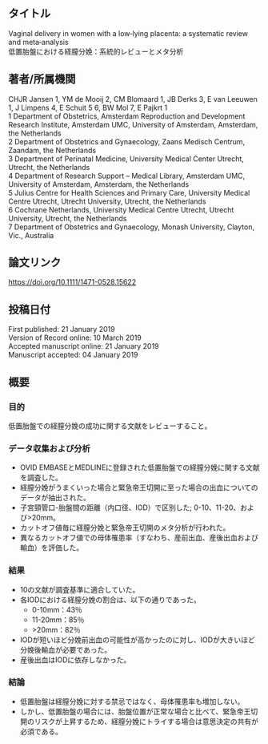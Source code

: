 ## タイトル
Vaginal delivery in women with a low‐lying placenta: a systematic review and meta‐analysis  
低置胎盤における経膣分娩：系統的レビューとメタ分析

## 著者/所属機関
CHJR Jansen 1, YM de Mooij 2, CM Blomaard 1, JB Derks 3, E van Leeuwen 1, J Limpens 4, E Schuit 5 6, BW Mol 7, E Pajkrt 1  
1 Department of Obstetrics, Amsterdam Reproduction and Development Research Institute, Amsterdam UMC, University of Amsterdam, Amsterdam, the Netherlands  
2 Department of Obstetrics and Gynaecology, Zaans Medisch Centrum, Zaandam, the Netherlands  
3 Department of Perinatal Medicine, University Medical Center Utrecht, Utrecht, the Netherlands  
4 Department of Research Support – Medical Library, Amsterdam UMC, University of Amsterdam, Amsterdam, the Netherlands  
5 Julius Centre for Health Sciences and Primary Care, University Medical Centre Utrecht, Utrecht University, Utrecht, the Netherlands  
6 Cochrane Netherlands, University Medical Centre Utrecht, Utrecht University, Utrecht, the Netherlands  
7 Department of Obstetrics and Gynaecology, Monash University, Clayton, Vic., Australia  

## 論文リンク
https://doi.org/10.1111/1471-0528.15622

## 投稿日付
First published: 21 January 2019  
Version of Record online: 10 March 2019  
Accepted manuscript online: 21 January 2019  
Manuscript accepted: 04 January 2019

## 概要
### 目的
低置胎盤での経膣分娩の成功に関する文献をレビューすること。

### データ収集および分析
* OVID EMBASEとMEDLINEに登録された低置胎盤での経膣分娩に関する文献を調査した。
* 経膣分娩がうまくいった場合と緊急帝王切開に至った場合の出血についてのデータが抽出された。
* 子宮頸管口-胎盤間の距離（内口径、IOD）で区別した; 0-10、11-20、および>20mm。 
* カットオフ値毎に経膣分娩と緊急帝王切開のメタ分析が行われた。
* 異なるカットオフ値での母体罹患率（すなわち、産前出血、産後出血および輸血）を評価した。

### 結果
* 10の文献が調査基準に適合していた。
* 各IODにおける経膣分娩の割合は、以下の通りであった。
  * 0-10mm：43％
  * 11-20mm：85％
  * \>20mm：82％
* IODが短いほど分娩前出血の可能性が高かったのに対し、IODが大きいほど分娩後輸血が必要であった。
* 産後出血はIODに依存しなかった。

### 結論
* 低置胎盤は経膣分娩に対する禁忌ではなく、母体罹患率も増加しない。
* しかし、低置胎盤の場合には、胎盤位置が正常な場合と比べて、緊急帝王切開のリスクが上昇するため、経膣分娩にトライする場合は意思決定の共有が必須である。

